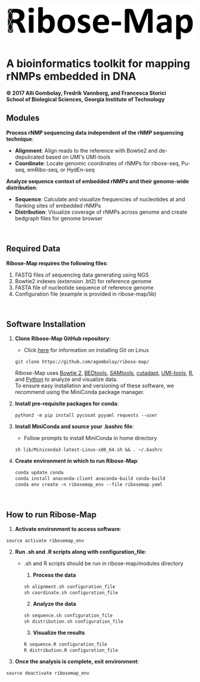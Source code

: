 ![Logo](https://github.com/agombolay/Images/blob/master/logo.png)
# A bioinformatics toolkit for mapping rNMPs embedded in DNA
**© 2017 Alli Gombolay, Fredrik Vannberg, and Francesca Storici**  
**School of Biological Sciences, Georgia Institute of Technology**

## Modules
**Process rNMP sequencing data independent of the rNMP sequencing technique**:  
* **Alignment**: Align reads to the reference with Bowtie2 and de-depulicated based on UMI's UMI-tools  
* **Coordinate**: Locate genomic coordinates of rNMPs for ribose-seq, Pu-seq, emRibo-seq, or HydEn-seq  

**Analyze sequence context of embedded rNMPs and their genome-wide distribution**:  
* **Sequence**: Calculate and visualize frequencies of nucleotides at and flanking sites of embedded rNMPs  
* **Distribution**: Visualize coverage of rNMPs across genome and create bedgraph files for genome browser  
 
&nbsp;
## Required Data
**Ribose-Map requires the following files**:
1. FASTQ files of sequencing data generating using NGS
2. Bowtie2 indexes (extension .bt2) for reference genome
3. FASTA file of nucleotide sequence of reference genome
4. Configuration file (example is provided in ribose-map/lib)

&nbsp;
## Software Installation

1. **Clone Ribose-Map GitHub repository**:  
   * Click [here](https://git-scm.com/book/en/v2/Getting-Started-Installing-Git) for information on installing Git on Linux
   ```
   git clone https://github.com/agombolay/ribose-map/
   ```
   
    Ribose-Map uses [Bowtie 2](https://sourceforge.net/projects/bowtie-bio/files/bowtie2/2.3.1), [BEDtools](http://bedtools.readthedocs.io/en/latest/content/installation.html), [SAMtools](http://www.htslib.org/download/), [cutadapt](http://cutadapt.readthedocs.io/en/stable/), [UMI-tools](https://github.com/CGATOxford/UMI-tools), [R](https://cran.r-project.org/), and [Python](https://www.python.org/) to analyze and visualize data.  
To ensure easy installation and versioning of these software, we recommend using the MiniConda package manager.

2. **Install pre-requisite packages for conda**:
   ```
   python3 -m pip install pycosat pyyaml requests --user
   ```

3. **Install MiniConda and source your .bashrc file**:  
   * Follow prompts to install MiniConda in home directory
   ```
   sh lib/Miniconda3-latest-Linux-x86_64.sh && . ~/.bashrc
   ```

4. **Create environment in which to run Ribose-Map**:  
   ```
   conda update conda
   conda install anaconda-client anaconda-build conda-build
   conda env create -n ribosemap_env --file ribosemap.yaml
   ```

&nbsp;
## How to run Ribose-Map
1. **Activate environment to access software**:
```
source activate ribosemap_env
```

2. **Run .sh and .R scripts along with configuration_file**:
   * .sh and R scripts should be run in ribose-map/modules directory

     1. **Process the data**
     ```
     sh alignment.sh configuration_file
     sh coordinate.sh configuration_file
     ```
     2. **Analyze the data**
     ```
     sh sequence.sh configuration_file
     sh distribution.sh configuration_file
     ```
     3. **Visualize the results**
     ```
     R sequence.R configuration_file
     R distribution.R configuration_file
     ```

3. **Once the analysis is complete, exit environment**:  
```
source deactivate ribosemap_env
```

